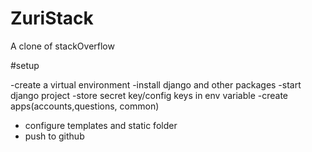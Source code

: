 # ZuriStack
A clone of stackOverflow

#setup

-create  a virtual environment
-install django and other packages
-start django project
-store secret key/config keys in env variable
-create apps(accounts,questions, common)
- configure templates and static folder
- push to github
